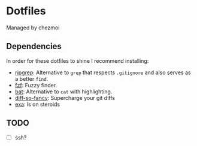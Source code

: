 # Dotfiles

Managed by chezmoi

## Dependencies

In order for these dotfiles to shine I recommend installing:

  - [ripgrep](https://github.com/BurntSushi/ripgrep): Alternative to `grep` that respects `.gitignore` and also serves as a better `find`.
  - [fzf](https://github.com/junegunn/fzf): Fuzzy finder.
  - [bat](https://github.com/sharkdp/bat): Alternative to `cat` with highlighting.
  - [diff-so-fancy](https://github.com/so-fancy/diff-so-fancy): Supercharge your git diffs
  - [exa](https://github.com/ogham/exa): ls on steroids

## TODO

  - [ ] ssh?
